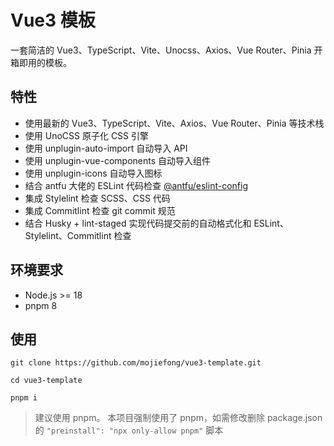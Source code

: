 # Vue3 模板

一套简洁的 Vue3、TypeScript、Vite、Unocss、Axios、Vue Router、Pinia 开箱即用的模板。

## 特性

- 使用最新的 Vue3、TypeScript、Vite、Axios、Vue Router、Pinia 等技术栈
- 使用 UnoCSS 原子化 CSS 引擎
- 使用 unplugin-auto-import 自动导入 API
- 使用 unplugin-vue-components 自动导入组件
- 使用 unplugin-icons 自动导入图标
- 结合 antfu 大佬的 ESLint 代码检查 [@antfu/eslint-config
](https://github.com/antfu/eslint-config)
- 集成 Stylelint 检查 SCSS、CSS 代码
- 集成 Commitlint 检查 git commit 规范
- 结合 Husky + lint-staged 实现代码提交前的自动格式化和 ESLint、Stylelint、Commitlint 检查

## 环境要求

- Node.js >= 18
- pnpm 8

## 使用

```shell
git clone https://github.com/mojiefong/vue3-template.git

cd vue3-template

pnpm i
```

> 建议使用 pnpm。
> 本项目强制使用了 pnpm，如需修改删除 package.json 的 `"preinstall": "npx only-allow pnpm"` 脚本
